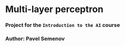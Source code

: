 # Multi-layer perceptron
### Project for the `Introduction to the AI` course
### Author: Pavel Semenov
